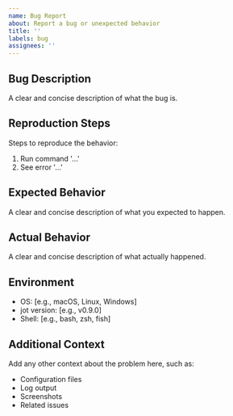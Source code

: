 ```yaml
---
name: Bug Report
about: Report a bug or unexpected behavior
title: ''
labels: bug
assignees: ''
---
```


## Bug Description
A clear and concise description of what the bug is.

## Reproduction Steps
Steps to reproduce the behavior:
1. Run command '...'
2. See error '...'

## Expected Behavior
A clear and concise description of what you expected to happen.

## Actual Behavior
A clear and concise description of what actually happened.

## Environment
- OS: [e.g., macOS, Linux, Windows]
- jot version: [e.g., v0.9.0]
- Shell: [e.g., bash, zsh, fish]

## Additional Context
Add any other context about the problem here, such as:
- Configuration files
- Log output
- Screenshots
- Related issues
